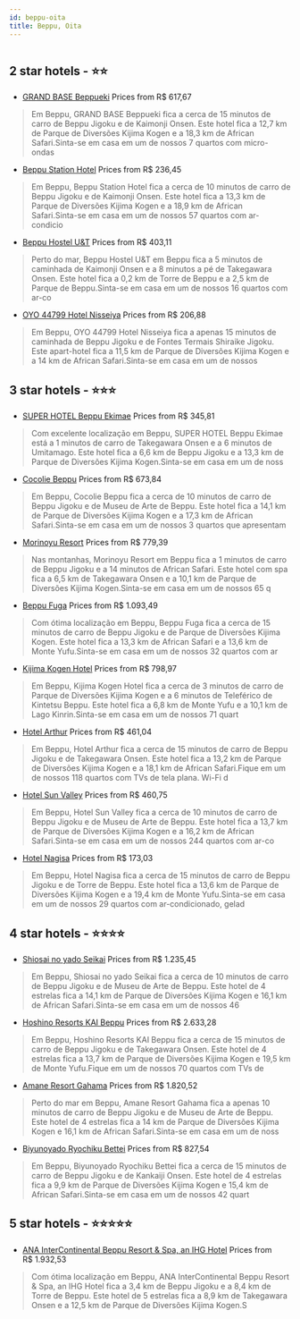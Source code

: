 ```yaml
---
id: beppu-oita
title: Beppu, Oita
---
```


<center><img src="https://i.travelapi.com/hotels/12000000/11530000/11521000/11520917/f1526457_z.jpg" alt="" /></center>


##  2 star hotels - ⭐️⭐️

-    [GRAND BASE Beppueki](https://www.hurb.com/br/aud/https://www.hurb.com/br/hotels/beppu/grand-base-beppueki-HT-6ZNW?cmp=18055) Prices from R$ 617,67
   > Em Beppu, GRAND BASE Beppueki fica a cerca de 15 minutos de carro de Beppu Jigoku e de Kaimonji Onsen.  Este hotel fica a 12,7 km de Parque de Diversões Kijima Kogen e a 18,3 km de African Safari.Sinta-se em casa em um de nossos 7 quartos com micro-ondas 
-    [Beppu Station Hotel](https://www.hurb.com/br/aud/https://www.hurb.com/br/hotels/beppu/beppu-station-hotel-HT-EYOQ?cmp=18055) Prices from R$ 236,45
   > Em Beppu, Beppu Station Hotel fica a cerca de 10 minutos de carro de Beppu Jigoku e de Kaimonji Onsen.  Este hotel fica a 13,3 km de Parque de Diversões Kijima Kogen e a 18,9 km de African Safari.Sinta-se em casa em um de nossos 57 quartos com ar-condicio
-    [Beppu Hostel U&T](https://www.hurb.com/br/aud/https://www.hurb.com/br/hotels/beppu/beppu-hostel-u-t-HT-KRKO?cmp=18055) Prices from R$ 403,11
   > Perto do mar, Beppu Hostel U&T em Beppu fica a 5 minutos de caminhada de Kaimonji Onsen e a 8 minutos a pé de Takegawara Onsen.  Este hotel fica a 0,2 km de Torre de Beppu e a 2,5 km de Parque de Beppu.Sinta-se em casa em um de nossos 16 quartos com ar-co
-    [OYO 44799 Hotel Nisseiya](https://www.hurb.com/br/aud/https://www.hurb.com/br/hotels/beppu/oyo-44799-hotel-nisseiya-HT-O6HN?cmp=18055) Prices from R$ 206,88
   > Em Beppu, OYO 44799 Hotel Nisseiya fica a apenas 15 minutos de caminhada de Beppu Jigoku e de Fontes Termais Shiraike Jigoku.  Este apart-hotel fica a 11,5 km de Parque de Diversões Kijima Kogen e a 14 km de African Safari.Sinta-se em casa em um de nossos

##  3 star hotels - ⭐️⭐️⭐️

-    [SUPER HOTEL Beppu Ekimae](https://www.hurb.com/br/aud/https://www.hurb.com/br/hotels/beppu/super-hotel-beppu-ekimae-HT-97UV?cmp=18055) Prices from R$ 345,81
   > Com excelente localização em Beppu, SUPER HOTEL Beppu Ekimae está a 1 minutos de carro de Takegawara Onsen e a 6 minutos de Umitamago.  Este hotel fica a 6,6 km de Beppu Jigoku e a 13,3 km de Parque de Diversões Kijima Kogen.Sinta-se em casa em um de noss
-    [Cocolie Beppu](https://www.hurb.com/br/aud/https://www.hurb.com/br/hotels/beppu/cocolie-beppu-HT-3R23?cmp=18055) Prices from R$ 673,84
   > Em Beppu, Cocolie Beppu fica a cerca de 10 minutos de carro de Beppu Jigoku e de Museu de Arte de Beppu.  Este hotel fica a 14,1 km de Parque de Diversões Kijima Kogen e a 17,3 km de African Safari.Sinta-se em casa em um de nossos 3 quartos que apresentam
-    [Morinoyu Resort](https://www.hurb.com/br/aud/https://www.hurb.com/br/hotels/beppu/morinoyu-resort-HT-ZIYX?cmp=18055) Prices from R$ 779,39
   > Nas montanhas, Morinoyu Resort em Beppu fica a 1 minutos de carro de Beppu Jigoku e a 14 minutos de African Safari.  Este hotel com spa fica a 6,5 km de Takegawara Onsen e a 10,1 km de Parque de Diversões Kijima Kogen.Sinta-se em casa em um de nossos 65 q
-    [Beppu Fuga](https://www.hurb.com/br/aud/https://www.hurb.com/br/hotels/beppu/beppu-fuga-HT-LXDT?cmp=18055) Prices from R$ 1.093,49
   > Com ótima localização em Beppu, Beppu Fuga fica a cerca de 15 minutos de carro de Beppu Jigoku e de Parque de Diversões Kijima Kogen.  Este hotel fica a 13,3 km de African Safari e a 13,6 km de Monte Yufu.Sinta-se em casa em um de nossos 32 quartos com ar
-    [Kijima Kogen Hotel](https://www.hurb.com/br/aud/https://www.hurb.com/br/hotels/beppu/kijima-kogen-hotel-HT-PDUD?cmp=18055) Prices from R$ 798,97
   > Em Beppu, Kijima Kogen Hotel fica a cerca de 3 minutos de carro de Parque de Diversões Kijima Kogen e a 6 minutos de Teleférico de Kintetsu Beppu.  Este hotel fica a 6,8 km de Monte Yufu e a 10,1 km de Lago Kinrin.Sinta-se em casa em um de nossos 71 quart
-    [Hotel Arthur](https://www.hurb.com/br/aud/https://www.hurb.com/br/hotels/beppu/hotel-arthur-HT-S7SD?cmp=18055) Prices from R$ 461,04
   > Em Beppu, Hotel Arthur fica a cerca de 15 minutos de carro de Beppu Jigoku e de Takegawara Onsen.  Este hotel fica a 13,2 km de Parque de Diversões Kijima Kogen e a 18,1 km de African Safari.Fique em um de nossos 118 quartos com TVs de tela plana. Wi-Fi d
-    [Hotel Sun Valley](https://www.hurb.com/br/aud/https://www.hurb.com/br/hotels/beppu/hotel-sun-valley-HT-368Z?cmp=18055) Prices from R$ 460,75
   > Em Beppu, Hotel Sun Valley fica a cerca de 10 minutos de carro de Beppu Jigoku e de Museu de Arte de Beppu.  Este hotel fica a 13,7 km de Parque de Diversões Kijima Kogen e a 16,2 km de African Safari.Sinta-se em casa em um de nossos 244 quartos com ar-co
-    [Hotel Nagisa](https://www.hurb.com/br/aud/https://www.hurb.com/br/hotels/beppu/hotel-nagisa-HT-PJAN?cmp=18055) Prices from R$ 173,03
   > Em Beppu, Hotel Nagisa fica a cerca de 15 minutos de carro de Beppu Jigoku e de Torre de Beppu.  Este hotel fica a 13,6 km de Parque de Diversões Kijima Kogen e a 19,4 km de Monte Yufu.Sinta-se em casa em um de nossos 29 quartos com ar-condicionado, gelad

##  4 star hotels - ⭐️⭐️⭐️⭐️

-    [Shiosai no yado Seikai](https://www.hurb.com/br/aud/https://www.hurb.com/br/hotels/beppu/shiosai-no-yado-seikai-HT-GU3P?cmp=18055) Prices from R$ 1.235,45
   > Em Beppu, Shiosai no yado Seikai fica a cerca de 10 minutos de carro de Beppu Jigoku e de Museu de Arte de Beppu.  Este hotel de 4 estrelas fica a 14,1 km de Parque de Diversões Kijima Kogen e 16,1 km de African Safari.Sinta-se em casa em um de nossos 46 
-    [Hoshino Resorts KAI Beppu](https://www.hurb.com/br/aud/https://www.hurb.com/br/hotels/beppu/hoshino-resorts-kai-beppu-HT-26OA?cmp=18055) Prices from R$ 2.633,28
   > Em Beppu, Hoshino Resorts KAI Beppu fica a cerca de 15 minutos de carro de Beppu Jigoku e de Takegawara Onsen.  Este hotel de 4 estrelas fica a 13,7 km de Parque de Diversões Kijima Kogen e 19,5 km de Monte Yufu.Fique em um de nossos 70 quartos com TVs de
-    [Amane Resort Gahama](https://www.hurb.com/br/aud/https://www.hurb.com/br/hotels/beppu/amane-resort-gahama-HT-LCJX?cmp=18055) Prices from R$ 1.820,52
   > Perto do mar em Beppu, Amane Resort Gahama fica a apenas 10 minutos de carro de Beppu Jigoku e de Museu de Arte de Beppu.  Este hotel de 4 estrelas fica a 14 km de Parque de Diversões Kijima Kogen e 16,1 km de African Safari.Sinta-se em casa em um de noss
-    [Biyunoyado Ryochiku Bettei](https://www.hurb.com/br/aud/https://www.hurb.com/br/hotels/beppu/biyunoyado-ryochiku-bettei-HT-78JL?cmp=18055) Prices from R$ 827,54
   > Em Beppu, Biyunoyado Ryochiku Bettei fica a cerca de 15 minutos de carro de Beppu Jigoku e de Kankaiji Onsen.  Este hotel de 4 estrelas fica a 9,9 km de Parque de Diversões Kijima Kogen e 15,4 km de African Safari.Sinta-se em casa em um de nossos 42 quart

##  5 star hotels - ⭐️⭐️⭐️⭐️⭐️

-    [ANA InterContinental Beppu Resort & Spa, an IHG Hotel](https://www.hurb.com/br/aud/https://www.hurb.com/br/hotels/beppu/ana-intercontinental-beppu-resort-spa-an-ihg-hotel-HT-6856?cmp=18055) Prices from R$ 1.932,53
   > Com ótima localização em Beppu, ANA InterContinental Beppu Resort & Spa, an IHG Hotel fica a 3,4 km de Beppu Jigoku e a 8,4 km de Torre de Beppu.  Este hotel de 5 estrelas fica a 8,9 km de Takegawara Onsen e a 12,5 km de Parque de Diversões Kijima Kogen.S
